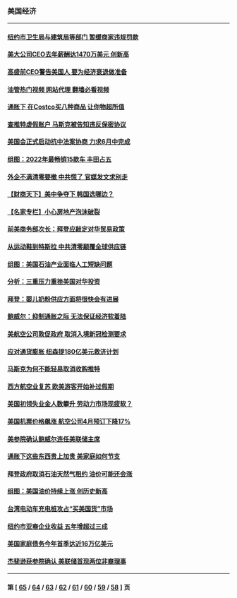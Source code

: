 ### 美国经济
---
#### [纽约市卫生局与建筑局等部门 暂缓商家违规罚款](../../pages/ncid1078158/n13738147.md?05162045) 
#### [美大公司CEO去年薪酬达1470万美元 创新高](../../pages/ncid1078158/n13738015.md?05162045) 
#### [高盛前CEO警告美国人 要为经济衰退做准备](../../pages/ncid1078158/n13738025.md?05162045) 
#### [油管热门视频 网站代理 翻墙必看视频](http://209.222.30.114:81/youtube.html?05162045)
#### [通胀下 在Costco买八种商品 让你物超所值](../../pages/ncid1078158/n13733702.md?05162045) 
#### [查推特虚假账户 马斯克被告知违反保密协议](../../pages/ncid1078158/n13737804.md?05162045) 
#### [美国会正式启动抗中法案协商 力求6月中完成](../../pages/ncid1078158/n13737740.md?05162045) 
#### [组图：2022年最畅销15款车 丰田占五](../../pages/ncid1078158/n13726608.md?05162045) 
#### [外企不满清零要撤 中共慌了 官媒发文求别走](../../pages/ncid1078158/n13737067.md?05162045) 
#### [【财商天下】美中争夺下 韩国选哪边？](../../pages/ncid1078158/n13736981.md?05162045) 
#### [【名家专栏】小心房地产泡沫破裂](../../pages/ncid1078158/n13736895.md?05162045) 
#### [前美商务部次长：拜登应敲定对华贸易政策](../../pages/ncid1078158/n13736985.md?05162045) 
#### [从运动鞋到特斯拉 中共清零颠覆全球供应链](../../pages/ncid1078158/n13736996.md?05162045) 
#### [组图：美国石油产业面临人工短缺问题](../../pages/ncid1078158/n13736642.md?05162045) 
#### [分析：三重压力重挫美国对华投资](../../pages/ncid1078158/n13731653.md?05162045) 
#### [拜登：婴儿奶粉供应方面将很快会有进展](../../pages/ncid1078158/n13736346.md?05162045) 
#### [鲍威尔：抑制通胀之际 无法保证经济软着陆](../../pages/ncid1078158/n13736217.md?05162045) 
#### [美航空公司敦促政府 取消入境新冠检测要求](../../pages/ncid1078158/n13736159.md?05162045) 
#### [应对通货膨胀 纽森提180亿美元救济计划](../../pages/ncid1078158/n13736230.md?05162045) 
#### [马斯克为何不能轻易取消收购推特](../../pages/ncid1078158/n13736176.md?05162045) 
#### [西方航空业复苏 欧美游客开始补过假期](../../pages/ncid1078158/n13735890.md?05162045) 
#### [美国初领失业金人数攀升 劳动力市场现疲软？](../../pages/ncid1078158/n13735138.md?05162045) 
#### [美国机票价格飙涨 航空公司4月预订下降17%](../../pages/ncid1078158/n13734941.md?05162045) 
#### [美参院确认鲍威尔连任美联储主席](../../pages/ncid1078158/n13734781.md?05162045) 
#### [通胀下这些东西贵上加贵 美家庭如何节支](../../pages/ncid1078158/n13734745.md?05162045) 
#### [拜登政府取消石油天然气租约 油价可能还会涨](../../pages/ncid1078158/n13734685.md?05162045) 
#### [组图：美国油价持续上涨 创历史新高](../../pages/ncid1078158/n13734208.md?05162045) 
#### [台湾电动车充电桩攻占“买美国货”市场](../../pages/ncid1078158/n13734140.md?05162045) 
#### [纽约市亚裔企业收益 五年增超过三成](../../pages/ncid1078158/n13734040.md?05162045) 
#### [美国家庭债务今年首季达近16万亿美元](../../pages/ncid1078158/n13733923.md?05162045) 
#### [杰斐逊获参院确认 美联储首现两位非裔理事](../../pages/ncid1078158/n13733833.md?05162045) 

---
#### 第 [ [65](./65.md?05162045) / [64](./64.md?05162045) / [63](./63.md?05162045) / [62](./62.md?05162045) / [61](./61.md?05162045) / [60](./60.md?05162045) / [59](./59.md?05162045) / [58](./58.md?05162045) ] 页
